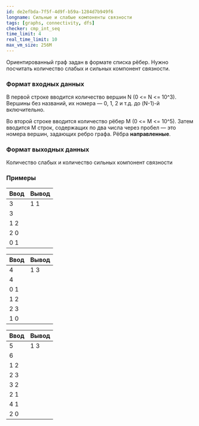 ```yaml
---
id: de2efbda-7f5f-4d9f-b59a-1284d7b949f6
longname: Сильные и слабые компоненты связности
tags: [graphs, connectivity, dfs]
checker: cmp_int_seq
time_limit: 4
real_time_limit: 10
max_vm_size: 256M
---
```


Ориентированный граф задан в формате списка рёбер. Нужно посчитать количество слабых и сильных компонент связности.

### Формат входных данных

В первой строке вводится количество вершин N (0 <= N <= 10^3). Вершины без названий, их номера — 0, 1, 2 и т.д. до (N-1)-й включительно.

Во второй строке вводится количество рёбер M (0 <= M <= 10^5). Затем вводится M строк, содержащих по два числа через пробел — это номера вершин, задающих ребро графа. Рёбра **направленные**.

### Формат выходных данных

Количество слабых и количество сильных компонент связности

### Примеры

| Ввод | Вывод |
|------|-------|
| 3    | 1 1   |
| 3    |       |
| 1 2  |       |
| 2 0  |       |
| 0 1  |       |


| Ввод | Вывод |
|------|-------|
| 4    | 1 3   |
| 4    |       |
| 0 1  |       |
| 1 2  |       |
| 2 3  |       |
| 1 0  |       |


| Ввод | Вывод |
|------|-------|
| 5    | 1 3   |
| 6    |       |
| 1 2  |       |
| 2 3  |       |
| 3 2  |       |
| 2 1  |       |
| 4 1  |       |
| 2 0  |       |

